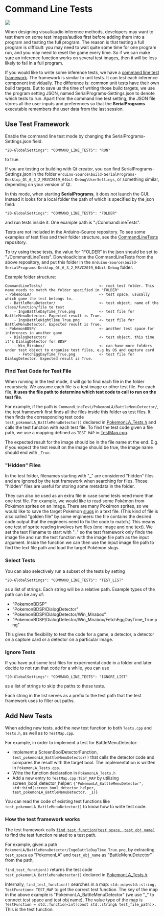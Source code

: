 # Command Line Tests

[<img src="https://canary.discordapp.com/api/guilds/695809740428673034/widget.png?style=banner2">](https://discord.gg/cQ4gWxN)

When designing visual/audio inference methods,
developers may want to test them on some test images/audios first before adding them into a program and testing the full program.
The reason is that testing a full program is difficult:
you may need to wait quite some time for one program run, and you may need to reset the game every time.
So if we can make sure an inference function works on several test images, then it will be less likely to fail in a full program.

If you would like to write some inference tests, we have a [command line test framework](https://github.com/PokemonAutomation/Arduino-Source/blob/main/SerialPrograms/Source/Tests/CommandLineTests.h).
The framework is similar to unit tests. It can test each inference component individually.
The difference is: common unit tests have their own build targets.
But to save us the time of writing those build targets, we use the program setting JSON, named SerialPrograms-Settings.json to denote which tests to run. Apart from the command line test setting, the JSON file stores all the user inputs and preferences so that the **SerialPrograms** executable remembers the user data from the last session.

## Use Test Framework

Enable the command line test mode by changing the SerialPrograms-Settings.json field:
```
"20-GlobalSettings": "COMMAND_LINE_TESTS": "RUN"
```
to true. 

If you are testing or building with Qt creator, you can find SerialPrograms-Settings.json in the folder `Arduino-Source\build-SerialPrograms-Desktop_Qt_6_3_2_MSVC2019_64bit-Debug\UserSettings`, or something similar, depending on your version of Qt.

In this mode, when starting **SerialPrograms**, it does not launch the GUI. Instead it looks for a local folder the path of which is specified by the json field:
```
"20-GlobalSettings": "COMMAND_LINE_TESTS": "FOLDER"
```
and run tests inside it.
One example path is "./CommandLineTests".

Tests are not included in the Arduino-Source repository. To see some examples of test files and their folder structure, see the [CommandLineTests](https://github.com/PokemonAutomation/CommandLineTests) repository. 

To try using these tests, the value for "FOLDER" in the json should be set to "./CommandLineTests". Download/clone the CommandLineTests from the above repository, and put this folder in the `Arduino-Source\build-SerialPrograms-Desktop_Qt_6_3_2_MSVC2019_64bit-Debug` folder.

Example folder structure:
```
CommandLineTests/                          <- root test folder. This name needs to match the folder specified in "FOLDER"
- PokemonLA/                               <- test space, ususally which game the test belongs to.
  - BattleMenuDetector/                    <- test object, name of the class/function/file to test
    - IngoBattleDayTime_True.png           <- test file for BattleMenuDetector. Expected result is True.
    - IngoBattleNightTime_True.png         <- test file for BattleMenuDetector. Expected result is True.
- PokemonBDSP/                             <- another test space for inferences in another game
  - DialogDetector/                        <- test object, this time it's DialogDetector for BDSP
    - Win_Mirabox/                         <- can have more folders under test object to organize test files, e.g by OS and capture card
      - FetchEggDayTime_True.png           <- test file for DialogDetector. Expected result is True.
```

### Find Test Code for Test File

When running in the test mode, it will go to find each file in the folder recursively.
We assume each file is a test image or other test file. For each file, **it uses the file path to determine which test code to call to run on the test file**.

For example, if the path is `CommandLineTest/PokemonLA/BattleMenuDetector/`, the test framework first finds all the files inside this folder as test files.
It then finds the corresponding test code `test_pokemonLA_BattleMenuDetector()` declared in [PokemonLA_Tests.h](https://github.com/PokemonAutomation/Arduino-Source/blob/main/SerialPrograms/Source/Tests/PokemonLA_Tests.h) and calls the test function with each test file.
To find the test code given a file path, we use a mapping defined as `TEST_MAP` in [TestMap.cpp](https://github.com/PokemonAutomation/Arduino-Source/blob/main/SerialPrograms/Source/Tests/TestMap.cpp).

The expected result for the image should be in the file name at the end. E.g. if you expect the test result on the image should be true, the image name should end with `_True`.

### "Hidden" Files

In the test folder, filenames starting with "\_" are considered "hidden" files and are ignored by the test framework when searching for files.
Those "hidden" files are useful for storing some metadata in the folder.

They can also be used as an extra file in case some tests need more than one test file.
For example, we would like to read some Pokémon from Pokémon sprites on an image.
There are many Pokémon sprites, so we would like to save the target Pokémon [slugs](Slug.md) in a text file.
(This kind of file is also called "golden file" by some engineers: the file contains the desired code output that
the engineers need to fix the code to match.)
This means one test of sprite reading involves two files (one image and one text).
We set the text filename to start with "\_" so the test framework only finds the image file and 
run the test function with the image file path as the input argument.
Inside the function we can then use the input image file path to find the text file path and load the target Pokémon slugs.

### Select Tests

You can also selectively run a subset of the tests by setting
```
"20-GlobalSettings": "COMMAND_LINE_TESTS": "TEST_LIST"
```
as a list of strings. Each string will be a relative path. Example types of the path can be any of:

 - "PokemonBDSP"
 - "PokemonBDSP/DialogDetector"
 - "PokemonBDSP/DialogDetector/Win_Mirabox"
 - "PokemonBDSP/DialogDetector/Win_Mirabox/FetchEggDayTime_True.png"

This gives the flexibility to test the code for a game, a detector, a detector on a capture card or a detector on a particular image.

### Ignore Tests

If you have put some test files for experimental code in a folder and later decide to not run that code for a while,
you can use
```
"20-GlobalSettings": "COMMAND_LINE_TESTS": "IGNORE_LIST"
```
as a list of strings to skip the paths to those tests.

Each string in the list serves as a prefix to the test path that the test framework uses to filter out paths.

## Add New Tests

When adding new tests, add the new test function to both `Tests.cpp` and `Tests.h`, as well as to `TestMap.cpp`.

For example, in order to implement a test for BattleMenuDetector:

- Implement a ScreenBoolDetectorFunction, `test_pokemonLA_BattleMenuDetector()` that calls the detector code and compares the result with the target bool. The implementation is written in `PokemonLA_Tests.cpp`.
- Write the function declaration in `PokemonLA_Tests.h`
- Add a new entry to `TestMap.cpp:TEST_MAP` by utilizing screen_bool_detector_helper:
`{"PokemonLA_BattleMenuDetector", std::bind(screen_bool_detector_helper, test_pokemonLA_BattleMenuDetector, _1)}`

You can read the code of existing test functions like `test_pokemonLA_BattleMenuDetector()` to know how to write test code.

### How the test framework works

The test framework calls [`find_test_function(test_space, test_obj_name)`](https://github.com/PokemonAutomation/Arduino-Source/blob/main/SerialPrograms/Source/Tests/TestMap.h) to find the test function related to a test path.

For example, given a path `PokemonLA/BattleMenuDetector/IngoBattleDayTime_True.png`, by extracting `test_space` as "PokemonLA" and `test_obj_name` as "BattleMenuDetector" from the path,

`find_test_function()` returns the test code `test_pokemonLA_BattleMenuDetector()` declared in [PokemonLA_Tests.h](https://github.com/PokemonAutomation/Arduino-Source/blob/main/SerialPrograms/Source/Tests/PokemonLA_Tests.h).
 
Internally, `find_test_function()` searches in a map: `std::map<std::string, TestFunction> TEST_MAP` to get the correct test function.
The key of the map in the above example is "PokemonLA_BattleMenuDetector" (we use "\_" to connect test space and test obj name).
The value type of the map is `TestFunction = std::function<int(const std::string& test_file_path)>.` This is the test function.

